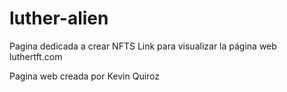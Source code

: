# luther-alien
Pagina dedicada a crear NFTS
Link para visualizar la página web
luthertft.com





Pagina web creada por Kevin Quiroz
